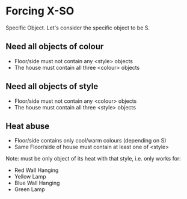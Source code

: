 # Forcing X-SO
Specific Object. Let's consider the specific object to be S.
## Need all objects of colour
- Floor/side must not contain any \<style\> objects
- The house must contain all three \<colour\> objects

## Need all objects of style
- Floor/side must not contain any \<colour\> objects
- The house must contain all three \<style\> objects

## Heat abuse
- Floor/side contains only cool/warm colours (depending on S)
- Same Floor/side of house must contain at least one of \<style\>

Note: must be only object of its heat with that style, i.e. only works for:
- Red Wall Hanging
- Yellow Lamp
- Blue Wall Hanging
- Green Lamp

